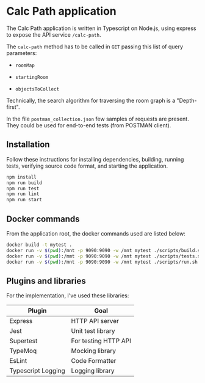 # Calc Path application

The Calc Path application is written in Typescript on Node.js, using express to expose the API service `/calc-path`.

The `calc-path` method has to be called in `GET` passing this list of query parameters:

- `roomMap`

- `startingRoom`

- `objectsToCollect`

Technically, the search algorithm for traversing the room graph is a "Depth-first".

In the file `postman_collection.json` few samples of requests are present. They could be used for end-to-end tests (from POSTMAN client).

## Installation

Follow these instructions for installing dependencies, building, running tests, verifying source code format, and starting the application.

```sh
npm install
npm run build
npm run test
npm run lint
npm run start
```

## Docker commands

From the application root, the docker commands used are listed below:

```sh
docker build -t mytest .
docker run -v $(pwd):/mnt -p 9090:9090 -w /mnt mytest ./scripts/build.sh
docker run -v $(pwd):/mmt -p 9090:9090 -w /mnt mytest ./scripts/tests.sh
docker run -v $(pwd):/mnt -p 9090:9090 -w /mnt mytest ./scripts/run.sh
```

## Plugins and libraries

For the implementation, I've used these libraries:

| Plugin | Goal |
| ------ | ------ |
| Express | HTTP API server |
| Jest | Unit test library |
| Supertest | For testing HTTP API |
| TypeMoq | Mocking library |
| EsLint | Code Formatter |
| Typescript Logging | Logging library |
